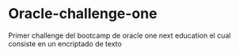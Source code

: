 # Oracle-challenge-one
Primer challenge del bootcamp de oracle one next education el cual consiste en un encriptado de texto

